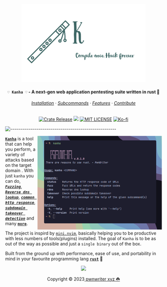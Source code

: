 <p align="center"><img src="https://github.com/pwnwriter/kanha/blob/logos/kanha-default.png" width="400px" height="250px" >
<h4 align="center"><strong><code>♡ Kanha ♡</code></strong> - A next-gen web application pentesting suite written in rust 🦀</h4> </h6>
    
<h6 align="center">
  <a href="https://kanha.pwnwriter.xyz">Installation</a>
  ·
  <a href="https://kanha.pwnwriter.xyz">Subcommands</a>
  ·
  <a href="https://kanha.pwnwriter.xyz">Features</a>
  ·
  <a href="https://kanha.pwnwriter.xyz">Contribute</a>
</p> </h6>

<p align="center">
<a href="https://crates.io/crates/kanha/"><img src="https://img.shields.io/crates/v/kanha?style=flat&amp;labelColor=56534b&amp;color=c1c1b6&amp;logo=Rust&amp;logoColor=white" alt="Crate Release"></a>
<a href="https://github.com/pwnwriter/kanha/issues"><img src="https://img.shields.io/github/issues/pwnwriter/kanha.svg?style=flat-square&label=Issues&color=d77982"></a>
<a href="https://github.com/pwnwriter/pwnwriter/blob/main/LICENSE"><img src="https://img.shields.io/badge/License-MIT-white.svg" alt="MIT LICENSE"></a>
<a href="https://ko-fi.com/pwnwriter"><img src="https://img.shields.io/badge/support-pwnwriter%20-pink?logo=kofi&logoColor=white" alt="Ko-fi"></a>

  ![-----------------------------------------------------](https://raw.githubusercontent.com/andreasbm/readme/master/assets/lines/aqua.png)

</p>

<img src="https://github.com/pwnwriter/kanha/blob/logos/kanha-help.png" alt="img" align="right" width="400px" height ="300">


[**`Kanha`**](/) is a tool that can help you perform, a variety of attacks based on the target domain . With just `kanha` you can do, [***`Fuzzing`***](https://en.wikipedia.org/wiki/Fuzzing), [***`Reverse dns lookup`***](https://en.wikipedia.org/wiki/Reverse_DNS_lookup),
[***`common http response`***](https://en.wikipedia.org/wiki/List_of_HTTP_status_codes), [***`subdomain takeover detection`***](https://en.wikipedia.org/wiki/Domain_hijacking) and many [**`more`**](/src/commands). 

The project is inspird by [`mini.nvim`](https://github.com/echasnovski/mini.nvim), basically helping you to be productive with less numbers of tools(plugins) installed. The goal of `Kanha` is to be as out of the way as possible and just a `single binary` out of the box.

Built from the ground up with performance, ease of use, and portability in mind in your favourite programming lang [**`rust`**](https://www.rust-lang.org/) 💝




<p align="center"><img src="https://raw.githubusercontent.com/catppuccin/catppuccin/main/assets/footers/gray0_ctp_on_line.svg?sanitize=true" /></p>
<p align="center">Copyright &copy; 2023<a href="https://pwnwriter.xyz" target="_blank"> pwnwriter xyz ☘️ </a> 
  

